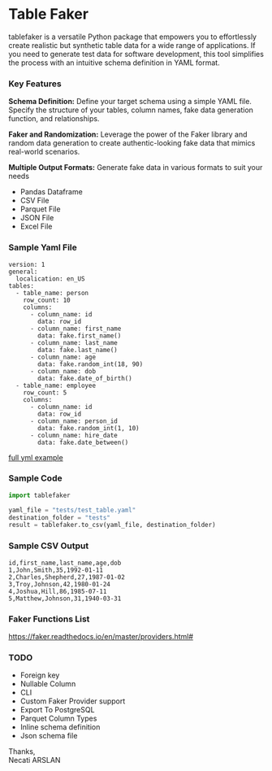 # Table Faker
tablefaker is a versatile Python package that empowers you to effortlessly create realistic but synthetic table data for a wide range of applications. If you need to generate test data for software development, this tool simplifies the process with an intuitive schema definition in YAML format.

### Key Features
**Schema Definition:** Define your target schema using a simple YAML file. Specify the structure of your tables, column names, fake data generation function, and relationships.

**Faker and Randomization:** Leverage the power of the Faker library and random data generation to create authentic-looking fake data that mimics real-world scenarios.

**Multiple Output Formats:** Generate fake data in various formats to suit your needs

- Pandas Dataframe
- CSV File
- Parquet File
- JSON File
- Excel File

### Sample Yaml File
```
version: 1
general:
  localication: en_US
tables:
  - table_name: person
    row_count: 10
    columns:
      - column_name: id
        data: row_id
      - column_name: first_name
        data: fake.first_name()
      - column_name: last_name
        data: fake.last_name()
      - column_name: age
        data: fake.random_int(18, 90)
      - column_name: dob
        data: fake.date_of_birth()
  - table_name: employee
    row_count: 5
    columns:
      - column_name: id
        data: row_id
      - column_name: person_id
        data: fake.random_int(1, 10)
      - column_name: hire_date
        data: fake.date_between()
```
[full yml example](tests/test_table.yaml)

### Sample Code
```python
import tablefaker

yaml_file = "tests/test_table.yaml"
destination_folder = "tests"
result = tablefaker.to_csv(yaml_file, destination_folder)
```
### Sample CSV Output
```
id,first_name,last_name,age,dob
1,John,Smith,35,1992-01-11
2,Charles,Shepherd,27,1987-01-02
3,Troy,Johnson,42,1980-01-24
4,Joshua,Hill,86,1985-07-11
5,Matthew,Johnson,31,1940-03-31
```

### Faker Functions List
https://faker.readthedocs.io/en/master/providers.html#


### TODO
- Foreign key
- Nullable Column
- CLI
- Custom Faker Provider support
- Export To PostgreSQL
- Parquet Column Types
- Inline schema definition
- Json schema file

Thanks, \
Necati ARSLAN


